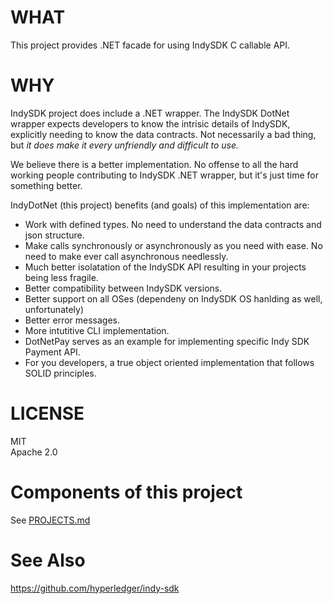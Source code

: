 ﻿# WHAT

This project provides .NET facade for using IndySDK C callable API. 

# WHY

IndySDK project does include a .NET wrapper. The IndySDK DotNet wrapper expects
developers to know the intrisic details of IndySDK, explicitly needing to know the data
contracts.  Not necessarily a bad thing, but _it does make it every unfriendly
and difficult to use._ 

We believe there is a better implementation.  No offense to all the hard working people
contributing to IndySDK .NET wrapper, but it's just time for something better.  

IndyDotNet (this project) benefits (and goals) of this implementation are:
- Work with defined types. No need to understand the data contracts and json structure.
- Make calls synchronously or asynchronously as you need with ease. 
No need to make ever call asynchronous needlessly.
- Much better isolatation of the IndySDK API resulting in your projects being less fragile.
- Better compatibility between IndySDK versions.
- Better support on all OSes (dependeny on IndySDK OS hanlding as well, unfortunately)
- Better error messages.
- More intutitive CLI implementation.
- DotNetPay serves as an example for implementing specific Indy SDK Payment API.
- For you developers, a true object oriented implementation that follows SOLID principles.

# LICENSE
MIT  
Apache 2.0


# Components of this project
See [PROJECTS.md](PROJECTS.md)


# See Also
https://github.com/hyperledger/indy-sdk